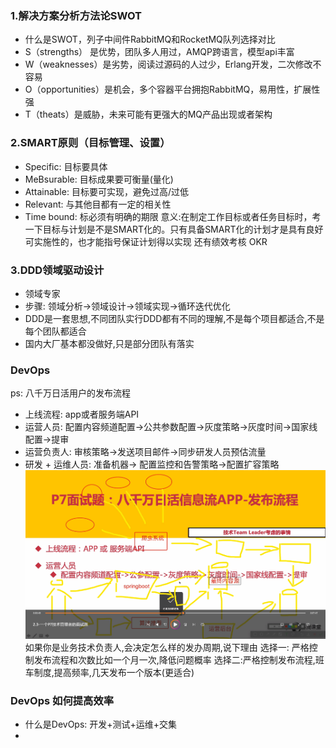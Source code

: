 ### 1.解决方案分析方法论SWOT

- 什么是SWOT，列子中间件RabbitMQ和RocketMQ队列选择对比
-  S（strengths） 是优势，团队多人用过，AMQP跨语言，模型api丰富
- W（weaknesses）是劣势，阅读过源码的人过少，Erlang开发，二次修改不容易
- O（opportunities）是机会，多个容器平台拥抱RabbitMQ，易用性，扩展性强
- T（theats）是威胁，未来可能有更强大的MQ产品出现或者架构
 
 ### 2.SMART原则（目标管理、设置）
 
- Specific: 目标要具体
-  MeBsurable: 目标成果要可衡量(量化)
- Attainable: 目标要可实现，避免过高/过低
-  Relevant: 与其他目都有一定的相关性
-  Time bound: 标必须有明确的期限
意义:在制定工作目标或者任务目标时，考一下目标与计划是不是SMART化的。只有具备SMART化的计划才是具有良好可实施性的，也才能指号保证计划得以实现
还有绩效考核 OKR

### 3.DDD领域驱动设计
- 领域专家
- 步骤: 领域分析->领域设计->领域实现->循环迭代优化
- DDD是一套思想,不同团队实行DDD都有不同的理解,不是每个项目都适合,不是每个团队都适合
- 国内大厂基本都没做好,只是部分团队有落实

### DevOps
ps: 八千万日活用户的发布流程
- 上线流程: app或者服务端API
- 运营人员: 配置内容频道配置->公共参数配置->灰度策略->灰度时间->国家线配置->提审
- 运营负责人: 审核策略->发送项目邮件->同步研发人员预估流量
- 研发 + 运维人员: 准备机器-> 配置监控和告警策略->配置扩容策略
![输入图片说明](/imgs/2023-03-21/IvGLLHwoL5sktKME.png)
如果你是业务技术负责人,会决定怎么样的发办周期,说下理由
选择一: 严格控制发布流程和次数比如一个月一次,降低问题概率
选择二:严格控制发布流程,班车制度,提高频率,几天发布一个版本(更适合)

### DevOps 如何提高效率
- 什么是DevOps: 开发+测试+运维+交集
- 
<!--stackedit_data:
eyJoaXN0b3J5IjpbLTc1Njg4OTIxOSwtMTQ4MDM1MTE4NywxMD
k0MTUwNjUsLTIwMDc2NDkzMTksLTE0MzE4MzE4MDgsLTIwOTUz
OTk2MzQsLTYyMjk1OTE1Nyw5MTY1NTY4NjYsLTEyNTYxMTY1MD
YsNDg0MjQwMjI5LC01NTYyNDEyMTcsLTE3MjgxNjI0OTNdfQ==

-->